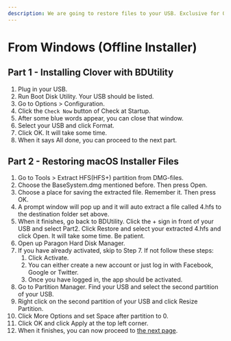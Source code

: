 ```yaml
---
description: We are going to restore files to your USB. Exclusive for Offline Installer.
---
```


# From Windows \(Offline Installer\)

## Part 1 - Installing Clover with BDUtility

1. Plug in your USB.
2. Run Boot Disk Utility. Your USB should be listed.
3. Go to Options &gt; Configuration.
4. Click the `Check Now` button of Check at Startup.
5. After some blue words appear, you can close that window.
6. Select your USB and click Format.
7. Click OK. It will take some time.
8. When it says All done, you can proceed to the next part.

## Part 2 - Restoring macOS Installer Files

1. Go to Tools &gt; Extract HFS\(HFS+\) partition from DMG-files.
2. Choose the BaseSystem.dmg mentioned before. Then press Open.
3. Choose a place for saving the extracted file. Remember it. Then press OK.
4. A prompt window will pop up and it will auto extract a file called 4.hfs to the destination folder set above.
5. When it finishes, go back to BDUtility. Click the + sign in front of your USB and select Part2. Click Restore and select your extracted 4.hfs and click Open. It will take some time. Be patient.
6. Open up Paragon Hard Disk Manager.
7. If you have already activated, skip to Step 7. If not follow these steps:
   1. Click Activate.
   2. You can either create a new account or just log in with Facebook, Google or Twitter.
   3. Once you have logged in, the app should be activated.
8. Go to Partition Manager. Find your USB and select the second partition of your USB.
9. Right click on the second partition of your USB and click Resize Partition.
10. Click More Options and set Space after partition to 0.
11. Click OK and click Apply at the top left corner.
12. When it finishes, you can now proceed to [the next page](convert-the-installer-to-offline.md).

